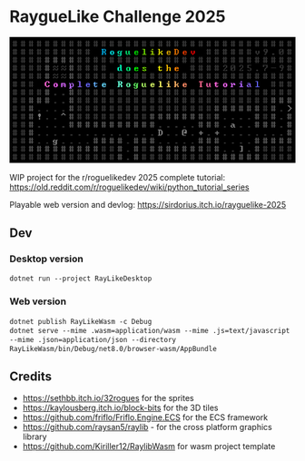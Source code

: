 # RaygueLike Challenge 2025
![](/Resources//challenge_logo.png)

WIP project for the r/roguelikedev 2025 complete tutorial: https://old.reddit.com/r/roguelikedev/wiki/python_tutorial_series

Playable web version and devlog: https://sirdorius.itch.io/rayguelike-2025

## Dev
### Desktop version
```
dotnet run --project RayLikeDesktop
```
### Web version
```
dotnet publish RayLikeWasm -c Debug
dotnet serve --mime .wasm=application/wasm --mime .js=text/javascript --mime .json=application/json --directory RayLikeWasm/bin/Debug/net8.0/browser-wasm/AppBundle
```

## Credits
- https://sethbb.itch.io/32rogues for the sprites
- https://kaylousberg.itch.io/block-bits for the 3D tiles
- https://github.com/friflo/Friflo.Engine.ECS for the ECS framework
- https://github.com/raysan5/raylib - for the cross platform graphics library
- https://github.com/Kiriller12/RaylibWasm for wasm project template